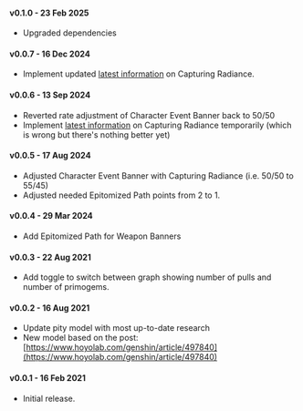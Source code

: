 #### v0.1.0 - 23 Feb 2025
* Upgraded dependencies

#### v0.0.7 - 16 Dec 2024
* Implement updated [latest information](https://www.reddit.com/r/Genshin_Impact/comments/1hd1sqa/understanding_genshin_impacts_capturing_radiance/) on Capturing Radiance.

#### v0.0.6 - 13 Sep 2024
* Reverted rate adjustment of Character Event Banner back to 50/50
* Implement [latest information](https://www.reddit.com/r/Genshin_Impact/comments/1f5mfqf/the_new_cn_capturing_radiance_theory/) on Capturing Radiance temporarily (which is wrong but there's nothing better yet)

#### v0.0.5 - 17 Aug 2024
* Adjusted Character Event Banner with Capturing Radiance (i.e. 50/50 to 55/45)
* Adjusted needed Epitomized Path points from 2 to 1.

#### v0.0.4 - 29 Mar 2024
* Add Epitomized Path for Weapon Banners

#### v0.0.3 - 22 Aug 2021
* Add toggle to switch between graph showing number of pulls and number of primogems.

#### v0.0.2 - 16 Aug 2021
* Update pity model with most up-to-date research
* New model based on the post: [https://www.hoyolab.com/genshin/article/497840](https://www.hoyolab.com/genshin/article/497840)

#### v0.0.1 - 16 Feb 2021

* Initial release.
